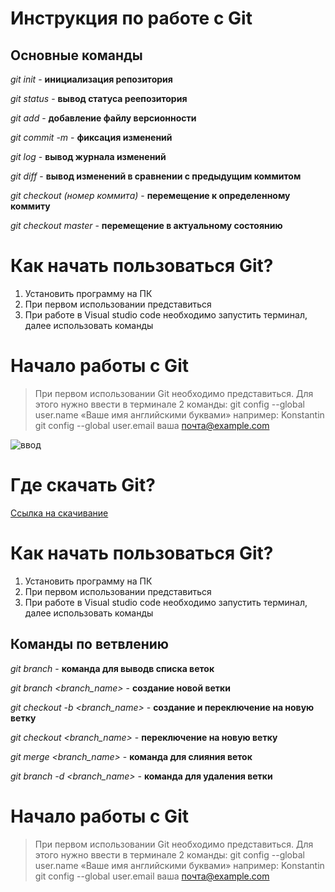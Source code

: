 # Инструкция по работе с Git

## Основные команды

*git init* - **инициализация репозитория**

*git status* - **вывод статуса реепозитория**

*git add* - **добавление файлу версионности**

*git commit -m* - **фиксация изменений**

*git log* - **вывод журнала изменений** 

*git diff* - **вывод изменений в сравнении с предыдущим коммитом**

*git checkout (номер коммита)* - **перемещение к определенному коммиту**

*git checkout master* - **перемещение в актуальному состоянию**

# Как начать пользоваться Git?
1. Установить программу на ПК
2. При первом использовании представиться
3. При работе в Visual studio code необходимо запустить терминал, далее использовать команды 

# Начало работы с Git

>При первом использовании Git необходимо представиться. Для этого нужно ввести в терминале 2 команды:
git config --global user.name «Ваше имя английскими буквами» например: Konstantin
git config --global user.email ваша почта@example.com

![ввод](Screenshot_3.png)
# Где скачать Git?
[Ссылка на скачивание](https://git-scm.com/downloads)

# Как начать пользоваться Git?
1. Установить программу на ПК
2. При первом использовании представиться
3. При работе в Visual studio code необходимо запустить терминал, далее использовать команды 
## Команды по ветвлению

*git branch* - **команда для выводв списка веток**

*git branch <branch_name>* - **создание новой ветки**

*git checkout -b <branch_name>* - **создание и переключение на новую ветку**

*git checkout <branch_name>* - **переключение на новую ветку**

*git merge <branch_name>* - **команда для слияния веток**

*git branch -d <branch_name>* - **команда для удаления ветки**

# Начало работы с Git

>При первом использовании Git необходимо представиться. Для этого нужно ввести в терминале 2 команды:
git config --global user.name «Ваше имя английскими буквами» например: Konstantin
git config --global user.email ваша почта@example.com
